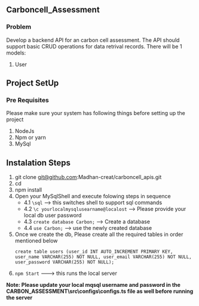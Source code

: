 
## Carboncell_Assessment

### Problem
Develop a backend API for an carbon cell assessment. The API should support basic CRUD operations for data retrival records. 
There will be 1 models: 
1. User


## Project SetUp

### Pre Requisites 
Please make sure your system has following things before setting up the project
1. NodeJs
2. Npm or yarn
3. MySql

## Instalation Steps
1. git clone git@github.com:Madhan-creat/carboncell_apis.git
2. cd 
3. npm install
4. Open your MySqlShell and execute folowing steps in sequence
    - 4.1 ```\sql``` --> this switches shell to support sql commands
    - 4.2 ```\c yourlocalmysqlusearname@localost``` --> Please provide your local db user password
    - 4.3 ```create database Carbon;``` --> Create a database
    - 4.4 ```use Carbon;``` --> use the newly created database
5. Once we create the db, Please create all the required tables in order mentioned below
    ```
    create table users (user_id INT AUTO_INCREMENT PRIMARY KEY, user_name VARCHAR(255) NOT NULL, user_email VARCHAR(255) NOT NULL, user_password VARCHAR(255) NOT NULL);
    ```
6. `npm Start` ---> this runs the local server

**Note: Please update your local mqsql username and password in the CARBON_ASSESSMENT\src\configs\configs.ts file as well before running the server**







